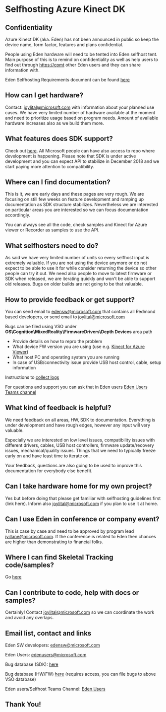 # Selfhosting Azure Kinect DK

## Confidentiality

Azure Kinect DK (aka. Eden) has not been announced in public so keep the device name, form factor, features and plans confidential.

People using Eden hardware will need to be tented into Eden selfhost tent. Main purpose of this is to remind on confidentiality as well as help users to find out through [https://cpmt](https://cpmt) other Eden users and they can share information with.

Eden Selfhosting Requirements document can be found [here](images/Eden-selfhosting-requirements.pdf) 

## How can I get hardware?

Contact: joylital@microsoft.com with information about your planned use cases.
We have very limited number of hardware available at the moment and need to prioritize usage based on program needs. Amount of available hardware increases also as we build them more.

## What features does SDK support?

Check out [here](troubleshooting.md). All Microsoft people can have also access to repo where development is happening.
Please note that SDK is under active development and you can expect API to stabilize in December 2018 and we start paying more attention to compatibility.

## Where can I find documentation?

This is it, we are early days and these pages are very rough. We are focusing on still few weeks on feature development and ramping up documentation as SDK structure stabilizes. Nevertheless we are interested on particular areas you are interested so we can focus documentation accordingly.

You can always see all the code, check samples and Kinect for Azure viewer or Recorder as samples to use the API.

## What selfhosters need to do?

As said we have very limited number of units so every selfhost input is extremely valuable. If you are not using the device anymore or do not expect to be able to use it for while consider returning the device so other people can try it out.
We need also people to move to latest firmware or SDK when released, we are iterating quickly and won't be able to support old releases. Bugs on older builds are not going to be that valuable.

## How to provide feedback or get support?

You can send email to edensw@microsoft.com that contains all Redmond based developers, or send email to joylital@microsoft.com

Bugs can be filed using VSO under **OS\Cognition\MixedReality\FirmwareDrivers\Depth Devices** area path
- Provide details on how to repro the problem
- What device FW version you are using (use e.g. [Kinect for Azure Viewer](K4A-viewer.md))
- What host PC and operating system you are running
- In case of USB/connectivity issue provide USB host control, cable, setup information
 
Instructions to [collect logs](troubleshooting.md#collecting-logs)

For questions and support you can ask that in Eden users [Eden Users Teams channel](https://teams.microsoft.com/l/team/19%3aa585af17a26245bb99ab7fcb98e8a6f2%40thread.skype/conversations?groupId=bc116cbe-e3a0-4252-987e-d71a5494a502&tenantId=72f988bf-86f1-41af-91ab-2d7cd011db47)

## What kind of feedback is helpful?

We need feedback on all areas, HW, SDK to documentation. Everything is under development and have rough edges, however any input will very valuable.

Especially we are interested on low level issues, compatibility issues with different drivers, cables, USB host controllers, firmware update/recovery issues, mechanical/quality issues. Things that we need to typically freeze early on and have least time to iterate on.

Your feedback, questions are also going to be used to improve this documentation for everybody else benefit.

## Can I take hardware home for my own project?

Yes but before doing that please get familiar with selfhosting guidelines first (link here). Inform also joylital@microsoft.com if you plan to use it at home.

## Can I use Eden in conference or company event?

This is case by case and need to be approved by program lead jvillane@microsoft.com. If the conference is related to Eden then chances are higher than demonstrating to financial folks.

## Where I can find Skeletal Tracking code/samples?

Go [here](https://review.docs.microsoft.com/en-us/skeletal-tracking/sdkusage?branch=master)

## Can I contribute to code, help with docs or samples?

Certainly! Contact joylital@microsoft.com so we can coordinate the work and avoid any overlaps.

## Email list, contact and links

Eden SW developers: edensw@microsoft.com

Eden Users: edenusers@microsoft.com

Bug database (SDK): [here](https://microsoft.visualstudio.com/OS/ANALOG_DepthDevices/_dashboards/ANALOG_DepthDevices/b20c8711-834c-4741-ad0c-c743837c0262?activeDashboardId=b20c8711-834c-4741-ad0c-c743837c0262)

Bug database (HW/FW) [here](https://dev.azure.com/MSFTDEVICES/Eden/_queries/query/c1d447c1-d2d7-4e5a-9546-1acc0e54e10a/) (requires access, you can file bugs to above VSO database)

Eden users/Selfhost Teams Channel: [Eden Users](https://teams.microsoft.com/l/team/19%3aa585af17a26245bb99ab7fcb98e8a6f2%40thread.skype/conversations?groupId=bc116cbe-e3a0-4252-987e-d71a5494a502&tenantId=72f988bf-86f1-41af-91ab-2d7cd011db47)

## Thank You!